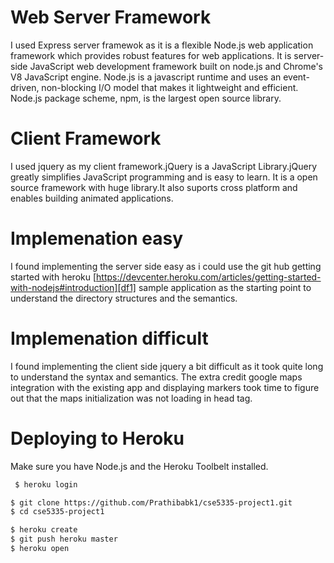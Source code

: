 # Web Server Framework

I used Express server framewok as it is a flexible Node.js web application framework which provides robust features for web applications. It is server-side JavaScript web development framework built on node.js and Chrome's V8 JavaScript engine. Node.js is a javascript runtime and uses an event-driven, non-blocking I/O model that makes it lightweight and efficient. Node.js package scheme, npm, is the largest open source library.

# Client Framework
 I used jquery as my client framework.jQuery is a JavaScript Library.jQuery greatly simplifies JavaScript programming and is easy to learn. It is a open source framework with huge library.It also suports cross platform and enables building animated applications.

# Implemenation easy
I found implementing the server side easy as i could use the git hub getting started with heroku  [https://devcenter.heroku.com/articles/getting-started-with-nodejs#introduction][df1] sample application as the starting point to understand the directory structures and the semantics. 

# Implemenation difficult
I found implementing the client side jquery a bit difficult as it took quite long to understand the syntax and semantics. The extra credit google maps integration with the existing app and displaying markers took time to figure out that the maps initialization was not loading in head tag.

# Deploying to Heroku

Make sure you have Node.js and the Heroku Toolbelt installed.
```sh
 $ heroku login
```
```sh
$ git clone https://github.com/Prathibabk1/cse5335-project1.git
$ cd cse5335-project1
```
```sh
$ heroku create 
$ git push heroku master
$ heroku open
```















 
  


